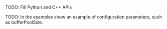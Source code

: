TODO: Fill Python and C++ APIs

TODO: In the examples show an example of configuration parameters, such as bufferPoolSize. 
